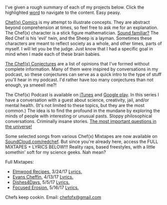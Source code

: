 I've given a rough summary of each of my projects below. Click the highlighted [word](https://img.memesuper.com/0d2473e45db5e6cb52934ad3afafe0ed_img-word-meme_554-369.jpeg) to navigate to the content. Easy peasy. 

[Chef(x) Comics](https://www.instagram.com/chefofx/) is my attempt to illustrate concepts. They are abstract beyond comprehension at times, so feel free to ask me for an explanation. The Chef(x) character is a stick figure mathematician. [Sound familiar?](http://www.xkcd.com/) The Red Chef is his 'evil' twin, and the Sheep is a layman. Sometimes these characters are meant to reflect society as a whole, and other times, parts of myself. I will let you be the judge. Just know that I had a specific goal in mind when I made each of these brain babies. 

[The Chef(x) Conjectures](https://drive.google.com/open?id=0B1Ol8fuZMTCWRHFEOXNZTl8xVUE) are a list of opinions that I've formed without complete information. Many of them were inspired by conversations in my podcast, so these conjectures can serve as a quick intro to the type of stuff you'll hear in my podcast. I'd rather have too many conjectures than not enough, ya smeeell me?! 

The Chef(x) Podcast is available on [iTunes](https://itunes.apple.com/us/podcast/the-chef-x-podcast/id1227336978?mt=2) and [Google play](https://playmusic.app.goo.gl/?ibi=com.google.PlayMusic&isi=691797987&ius=googleplaymusic&link=https://play.google.com/music/m/I3rgybfbwoigom32k224js4y27a?t%3DThe_Chef(x)_Podcast%26pcampaignid%3DMKT-na-all-co-pr-mu-pod-16). In this series I have a conversation with a guest about science, creativity, jail, and/or mental health. (It's not limited to these topics, but they are the most common.) The idea is to find the profound in the mundane by exploring the minds of people with interesting or unusual pasts. Sloppy philosophical conversations. Criminally insane stories. [The most important questions in the universe!](https://drive.google.com/open?id=0B1Ol8fuZMTCWWlVXc2dfLUZTdnM)

Some selected songs from various Chef(x) Mixtapes are now available on [SoundCloud.com/redchef](https://soundcloud.com/redchef). But since you're already here, access the FULL MIXTAPES + LYRICS BELOW!!! Reality raps, based freestyles, with a little somethin' soft for my science geeks. Nah mean?  

Full Mixtapes:
- [Elmwood Recipes.](https://soundcloud.com/redchef/sets/elmwood-recipes/s-4d0MH) 3/24/17 [Lyrics.](https://drive.google.com/open?id=0B1Ol8fuZMTCWaldOV2ZYYVlyRlk)
- [Evans Cheffin.](https://soundcloud.com/redchef/sets/evans-cheffin/s-5ctrP) 4/13/17 [Lyrics.](https://drive.google.com/open?id=0B1Ol8fuZMTCWWS1OUHptcEN4aWM)
- [Dishes4Days.](https://soundcloud.com/redchef/sets/dishes4days/s-NY0Mc) 5/5/17 [Lyrics.](https://drive.google.com/open?id=0B1Ol8fuZMTCWc09Yb2tRZndleVE)
- [Focused Erosion.](https://soundcloud.com/redchef/sets/focused-erosion/s-pihsw) 5/16/17 [Lyrics.](https://drive.google.com/open?id=0B1Ol8fuZMTCWWVNQdXd2ZndiaDA)

Chefs keep cookin. Email: chefofx@gmail.com
